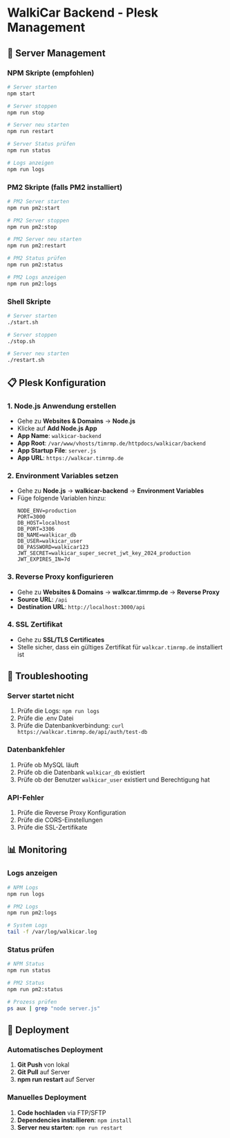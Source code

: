 # WalkiCar Backend - Plesk Management

## 🚀 Server Management

### NPM Skripte (empfohlen)
```bash
# Server starten
npm start

# Server stoppen
npm run stop

# Server neu starten
npm run restart

# Server Status prüfen
npm run status

# Logs anzeigen
npm run logs
```

### PM2 Skripte (falls PM2 installiert)
```bash
# PM2 Server starten
npm run pm2:start

# PM2 Server stoppen
npm run pm2:stop

# PM2 Server neu starten
npm run pm2:restart

# PM2 Status prüfen
npm run pm2:status

# PM2 Logs anzeigen
npm run pm2:logs
```

### Shell Skripte
```bash
# Server starten
./start.sh

# Server stoppen
./stop.sh

# Server neu starten
./restart.sh
```

## 📋 Plesk Konfiguration

### 1. Node.js Anwendung erstellen
- Gehe zu **Websites & Domains** → **Node.js**
- Klicke auf **Add Node.js App**
- **App Name**: `walkicar-backend`
- **App Root**: `/var/www/vhosts/timrmp.de/httpdocs/walkicar/backend`
- **App Startup File**: `server.js`
- **App URL**: `https://walkcar.timrmp.de`

### 2. Environment Variables setzen
- Gehe zu **Node.js** → **walkicar-backend** → **Environment Variables**
- Füge folgende Variablen hinzu:
  ```
  NODE_ENV=production
  PORT=3000
  DB_HOST=localhost
  DB_PORT=3306
  DB_NAME=walkicar_db
  DB_USER=walkicar_user
  DB_PASSWORD=walkicar123
  JWT_SECRET=walkicar_super_secret_jwt_key_2024_production
  JWT_EXPIRES_IN=7d
  ```

### 3. Reverse Proxy konfigurieren
- Gehe zu **Websites & Domains** → **walkcar.timrmp.de** → **Reverse Proxy**
- **Source URL**: `/api`
- **Destination URL**: `http://localhost:3000/api`

### 4. SSL Zertifikat
- Gehe zu **SSL/TLS Certificates**
- Stelle sicher, dass ein gültiges Zertifikat für `walkcar.timrmp.de` installiert ist

## 🔧 Troubleshooting

### Server startet nicht
1. Prüfe die Logs: `npm run logs`
2. Prüfe die .env Datei
3. Prüfe die Datenbankverbindung: `curl https://walkcar.timrmp.de/api/auth/test-db`

### Datenbankfehler
1. Prüfe ob MySQL läuft
2. Prüfe ob die Datenbank `walkicar_db` existiert
3. Prüfe ob der Benutzer `walkicar_user` existiert und Berechtigung hat

### API-Fehler
1. Prüfe die Reverse Proxy Konfiguration
2. Prüfe die CORS-Einstellungen
3. Prüfe die SSL-Zertifikate

## 📊 Monitoring

### Logs anzeigen
```bash
# NPM Logs
npm run logs

# PM2 Logs
npm run pm2:logs

# System Logs
tail -f /var/log/walkicar.log
```

### Status prüfen
```bash
# NPM Status
npm run status

# PM2 Status
npm run pm2:status

# Prozess prüfen
ps aux | grep "node server.js"
```

## 🔄 Deployment

### Automatisches Deployment
1. **Git Push** von lokal
2. **Git Pull** auf Server
3. **npm run restart** auf Server

### Manuelles Deployment
1. **Code hochladen** via FTP/SFTP
2. **Dependencies installieren**: `npm install`
3. **Server neu starten**: `npm run restart`
